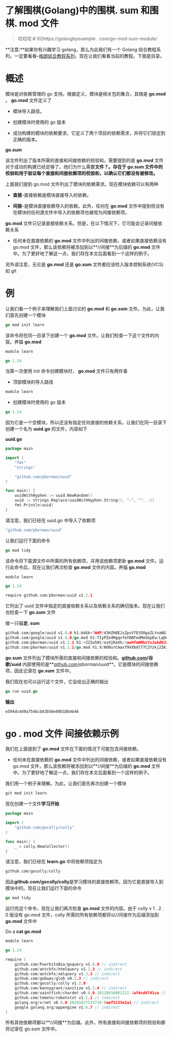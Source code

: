 # 了解围棋(Golang)中的围棋. sum 和围棋. mod 文件

> 哎哎哎:# t0]https://golangbyexample . com/go-mod-sum-module/

**注意:**如果你有兴趣学习 golang，那么为此我们有一个 Golang 综合教程系列。一定要看看–[格朗综合教程系列](https://golangbyexample.com/golang-comprehensive-tutorial/)。现在让我们看看当前的教程。下面是目录。

# **概述**

模块是对依赖管理的 go 支持。根据定义，模块是相关包的集合，其根是 **go.mod** 。 **go.mod** 文件定义了

*   模块导入路径。

*   创建模块时使用的 go 版本

*   成功构建的模块的依赖要求。它定义了两个项目的依赖需求，并将它们锁定到正确的版本。

**go.sum**

该文件列出了版本所需的直接和间接依赖的校验和。需要提到的是 **go.mod** 文件对于成功的构建已经足够了。他们为什么需要**文件？。存在于 **go.sum** 文件中的校验和用于验证每个直接和间接依赖项的校验和，以确认它们都没有被修改。**

上面我们提到 go.mod 文件列出了模块的依赖需求。现在模块依赖可以有两种

*   **直接**-直接依赖是模块直接导入的依赖。

*   **间接**–是模块直接依赖导入的依赖。此外，任何在 **go.mod** 文件中提到但没有在模块的任何源文件中导入的依赖项也被视为间接依赖项。

**go.mod** 文件只记录直接依赖关系。但是，在以下情况下，它可能会记录间接依赖关系

*   任何未在直接依赖的 **go.mod** 文件中列出的间接依赖，或者如果直接依赖没有 go.mod 文件，那么该依赖将被添加到以**//间接**为后缀的 **go.mod** 文件中。为了更好地了解这一点，我们将在本文后面看到一个这样的例子。

另外请注意，无论是 **go.mod** 还是 **go.sum** 文件都应该检入版本控制系统(VCS)如 git

# **例**

让我们看一个例子来理解我们上面讨论的 **go.mod** 和 **go.sum** 文件。为此，让我们首先创建一个模块

```go
go mod init learn
```

该命令将在同一目录下创建一个 **go.mod** 文件。让我们检查一下这个文件的内容。养猫 **go.mod**

```go
module learn

go 1.14
```

当第一次使用 init 命令创建模块时， **go.mod** 文件只有两件事

*   顶部模块的导入路径

```go
module learn
```

*   创建模块时使用的 go 版本

```go
go 1.14
```

因为它是一个空模块，所以还没有指定任何直接的依赖关系。让我们在同一目录下创建一个名为 **uuid.go** 的文件，内容如下

**uuid.go**

```go
package main

import (
	"fmt"
	"strings"

	"github.com/pborman/uuid"
)

func main() {
	uuidWithHyphen := uuid.NewRandom()
	uuid := strings.Replace(uuidWithHyphen.String(), "-", "", -1)
	fmt.Println(uuid)
}
```

请注意，我们已经在 uuid.go 中导入了依赖项

```go
"github.com/pborman/uuid"
```

让我们运行下面的命令

```go
go mod tidy
```

该命令将下载源文件中所需的所有依赖项，并用该依赖项更新 **go.mod** 文件。运行此命令后，现在让我们再次检查 **go.mod** 文件的内容。养猫 **go.mod**

```go
module learn

go 1.14

require github.com/pborman/uuid v1.2.1
```

它列出了 uuid 文件中指定的直接依赖关系以及依赖关系的确切版本。现在让我们也检查一下 **go.sum** 文件

做一只猫**走. sum**

```go
github.com/google/uuid v1.0.0 h1:b4Gk+7WdP/d3HZH8EJsZpvV7EtDOgaZLtnaNGIu1adA=
github.com/google/uuid v1.0.0/go.mod h1:TIyPZe4MgqvfeYDBFedMoGGpEw/LqOeaOT+nhxU+yHo=
github.com/pborman/uuid v1.2.1 h1:+ZZIw58t/ozdjRaXh/3awHfmWRbzYxJoAdNJxe/3pvw=
github.com/pborman/uuid v1.2.1/go.mod h1:X/NO0urCmaxf9VXbdlT7C2Yzkj2IKimNn4k+gtPdI/k=
```

**go.sum** 文件列出了模块所需的直接和间接依赖的校验和。**[github.com](http://github.com)/谷歌/uuid** 内部使用的是**[github.com](http://github.com)/pborman/uuid**。它是模块的间接依赖项，因此记录在 **go.sum** 文件中。

我们现在也可以运行这个文件，它会给出正确的输出

```go
go run uuid.go
```

**输出**

```go
e594dc4d9a754bcb83b56e89b18b4b46
```

# **go . mod 文件** 间接依赖示例

我们在上面提到了 **go.mod** 文件在下面的情况下可能包含间接依赖。

*   任何未在直接依赖的 **go.mod** 文件中列出的间接依赖，或者如果直接依赖没有 go.mod 文件，那么该依赖将被添加到以**//间接**为后缀的 **go.mod** 文件中。为了更好地了解这一点，我们将在本文后面看到一个这样的例子。

我们用一个例子来理解。为此，让我们首先再次创建一个模块

```go
git mod init learn
```

现在创建一个文件**学习开始**

```go
package main

import (
	"github.com/gocolly/colly"
)

func main() {
	_ = colly.NewCollector()
}
```

请注意，我们已经在 **learn.go** 中将依赖项指定为

```go
github.com/gocolly/colly
```

因此**github.com/gocolly/colly**是学习模块的直接依赖项，因为它是直接导入到模块中的。现在让我们运行下面的命令

```go
go mod tidy
```

运行完这个命令，现在让我们再次检查 **go.mod** 文件的内容。由于 colly v 1 . 2 . 0 版没有 go.mod 文件，colly 所需的所有依赖项都将以//间接作为后缀添加到 **go.mod** 文件中

Do a **cat go.mod**

```go
module learn

go 1.14

require (
	github.com/PuerkitoBio/goquery v1.6.0 // indirect
	github.com/antchfx/htmlquery v1.2.3 // indirect
	github.com/antchfx/xmlquery v1.3.3 // indirect
	github.com/gobwas/glob v0.2.3 // indirect
	github.com/gocolly/colly v1.2.0
	github.com/kennygrant/sanitize v1.2.4 // indirect
	github.com/saintfish/chardet v0.0.0-20120816061221-3af4cd4741ca // indirect
	github.com/temoto/robotstxt v1.1.1 // indirect
	golang.org/x/net v0.0.0-20201027133719-8eef5233e2a1 // indirect
	google.golang.org/appengine v1.6.7 // indirect
)
```

所有其他依赖项都以**//间接**为后缀。此外，所有直接和间接依赖项的校验和都将记录在 go.sum 文件中。